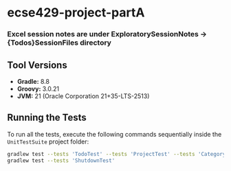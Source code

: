 # ecse429-project-partA

### Excel session notes are under ExploratorySessionNotes -> {Todos}SessionFiles directory

## Tool Versions
- **Gradle:** 8.8
- **Groovy:** 3.0.21
- **JVM:** 21 (Oracle Corporation 21+35-LTS-2513)

## Running the Tests

To run all the tests, execute the following commands sequentially inside the `UnitTestSuite` project folder:

```bash
gradlew test --tests 'TodoTest' --tests 'ProjectTest' --tests 'CategoryTest'
gradlew test --tests 'ShutdownTest'

